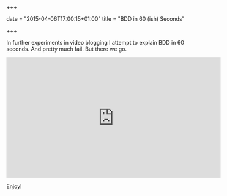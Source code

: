 +++

date = "2015-04-06T17:00:15+01:00"
title = "BDD in 60 (ish) Seconds"

+++

In further experiments in video blogging I attempt to explain BDD in 60 seconds. And pretty much fail. But there we go.

<iframe width="560" height="315" src="https://www.youtube.com/embed/n6xRNIBJMKk" frameborder="0" allowfullscreen></iframe>

Enjoy!
